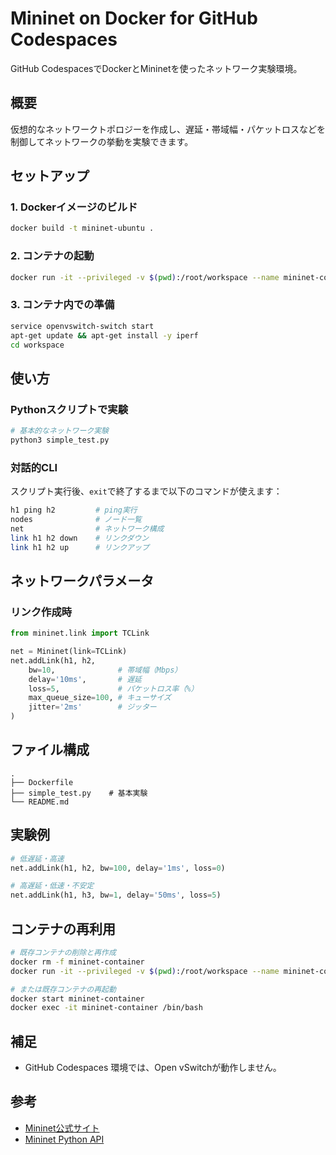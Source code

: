 # Mininet on Docker for GitHub Codespaces

GitHub CodespacesでDockerとMininetを使ったネットワーク実験環境。

## 概要

仮想的なネットワークトポロジーを作成し、遅延・帯域幅・パケットロスなどを制御してネットワークの挙動を実験できます。

## セットアップ

### 1. Dockerイメージのビルド

```bash
docker build -t mininet-ubuntu .
```

### 2. コンテナの起動

```bash
docker run -it --privileged -v $(pwd):/root/workspace --name mininet-container mininet-ubuntu
```

### 3. コンテナ内での準備

```bash
service openvswitch-switch start
apt-get update && apt-get install -y iperf
cd workspace
```

## 使い方

### Pythonスクリプトで実験

```bash
# 基本的なネットワーク実験
python3 simple_test.py
```

### 対話的CLI

スクリプト実行後、`exit`で終了するまで以下のコマンドが使えます：

```bash
h1 ping h2         # ping実行
nodes              # ノード一覧
net                # ネットワーク構成
link h1 h2 down    # リンクダウン
link h1 h2 up      # リンクアップ
```

## ネットワークパラメータ

### リンク作成時

```python
from mininet.link import TCLink

net = Mininet(link=TCLink)
net.addLink(h1, h2,
    bw=10,              # 帯域幅（Mbps）
    delay='10ms',       # 遅延
    loss=5,             # パケットロス率（%）
    max_queue_size=100, # キューサイズ
    jitter='2ms'        # ジッター
)
```

## ファイル構成

```
.
├── Dockerfile
├── simple_test.py    # 基本実験
└── README.md
```

## 実験例

```python
# 低遅延・高速
net.addLink(h1, h2, bw=100, delay='1ms', loss=0)

# 高遅延・低速・不安定
net.addLink(h1, h3, bw=1, delay='50ms', loss=5)
```

## コンテナの再利用

```bash
# 既存コンテナの削除と再作成
docker rm -f mininet-container
docker run -it --privileged -v $(pwd):/root/workspace --name mininet-container mininet-ubuntu

# または既存コンテナの再起動
docker start mininet-container
docker exec -it mininet-container /bin/bash
```

## 補足
- GitHub Codespaces 環境では、Open vSwitchが動作しません。

## 参考

- [Mininet公式サイト](http://mininet.org/)
- [Mininet Python API](http://mininet.org/api/annotated.html)